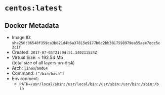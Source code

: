 # `centos:latest`

## Docker Metadata

- Image ID: `sha256:36540f359ca3b021d4b6a37815e9177b6c2bb3817598979ea55aee7ecc5c2c1f`
- Created: `2017-07-05T21:04:51.140211524Z`
- Virtual Size: ~ 192.54 Mb  
  (total size of all layers on-disk)
- Arch: `linux`/`amd64`
- Command: `["/bin/bash"]`
- Environment:
  - `PATH=/usr/local/sbin:/usr/local/bin:/usr/sbin:/usr/bin:/sbin:/bin`
